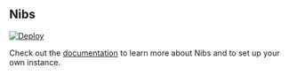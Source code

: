 ## Nibs

[![Deploy](https://www.herokucdn.com/deploy/button.png)](https://heroku.com/deploy)

Check out the [documentation](http://treasure-data.github.io/td-nibs) to learn more about Nibs and to set up your own instance.
